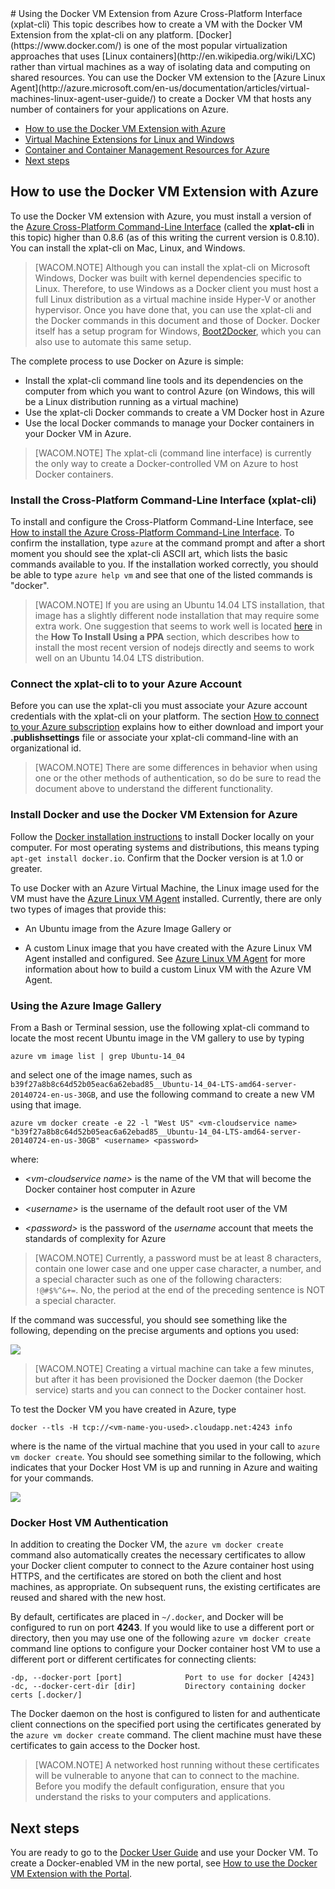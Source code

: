 <properties title="How to use the Docker VM Extension from Azure Cross-Platform Interface (xplat-cli)" pageTitle="Using the Docker VM Extension for Linux on Azure" description="Describes Docker and the Azure Virtual Machines extensions, and shows how to programmatically create Virtual Machines on Azure that are docker hosts from the command line using the azure-cli command interface." metaKeywords="linux, virtual machines, vm, azure, docker, linux containers,  lxc, virtualization" services="virtual-machines" solutions="dev-test" documentationCenter="virtual-machines" authors="rasquill" videoId="" scriptId="" manager="timlt" />

<tags ms.service="virtual-machines" ms.devlang="multiple" ms.topic="article" ms.tgt_pltfrm="vm-linux" ms.workload="infrastructure-services" ms.date="10/21/2014" ms.author="rasquill" />
# Using the Docker VM Extension from Azure Cross-Platform Interface (xplat-cli)
This topic describes how to create a VM with the Docker VM Extension from the xplat-cli on any platform. [Docker](https://www.docker.com/) is one of the most popular virtualization approaches that uses [Linux containers](http://en.wikipedia.org/wiki/LXC) rather than virtual machines as a way of isolating data and computing on shared resources. You can use the Docker VM extension to the [Azure Linux Agent](http://azure.microsoft.com/en-us/documentation/articles/virtual-machines-linux-agent-user-guide/) to create a Docker VM that hosts any number of containers for your applications on Azure.

+ [How to use the Docker VM Extension with Azure]
+ [Virtual Machine Extensions for Linux and Windows] 
+ [Container and Container Management Resources for Azure]
+ [Next steps]



## <a id='How to use the Docker VM Extension with Azure'>How to use the Docker VM Extension with Azure</a>
To use the Docker VM extension with Azure, you must install a version of the [Azure Cross-Platform Command-Line Interface](https://github.com/Azure/azure-sdk-tools-xplat) (called the **xplat-cli** in this topic) higher than 0.8.6 (as of this writing the current version is 0.8.10). You can install the xplat-cli on Mac, Linux, and Windows. 

> [WACOM.NOTE] Although you can install the xplat-cli on Microsoft Windows, Docker was built with kernel dependencies specific to Linux. Therefore, to use Windows as a Docker client you must host a full Linux distribution as a virtual machine inside Hyper-V or another hypervisor. Once you have done that, you can use the xplat-cli and the Docker commands in this document and those of Docker. Docker itself has a setup program for Windows, [Boot2Docker](https://docs.docker.com/installation/windows/), which you can also use to automate this same setup.

The complete process to use Docker on Azure is simple:

+ Install the xplat-cli command line tools and its dependencies on the computer from which you want to control Azure (on Windows, this will be a Linux distribution running as a virtual machine)
+ Use the xplat-cli Docker commands to create a VM Docker host in Azure
+ Use the local Docker commands to manage your Docker containers in your Docker VM in Azure.

> [WACOM.NOTE] The xplat-cli (command line interface) is currently the only way to create a Docker-controlled VM on Azure to host Docker containers. 

### Install the Cross-Platform Command-Line Interface (xplat-cli)
To install and configure the Cross-Platform Command-Line Interface, see [How to install the Azure Cross-Platform Command-Line Interface](http://azure.microsoft.com/en-us/documentation/articles/xplat-cli/#install). To confirm the installation, type `azure` at the command prompt and after a short moment you should see the xplat-cli ASCII art, which lists the basic commands available to you. If the installation worked correctly, you should be able to type `azure help vm` and see that one of the listed commands is "docker".

> [WACOM.NOTE] If you are using an Ubuntu 14.04 LTS installation, that image has a slightly different node installation that may require some extra work. One suggestion that seems to work well is located [here](https://www.digitalocean.com/community/tutorials/how-to-install-node-js-on-an-ubuntu-14-04-server) in the **How To Install Using a PPA** section, which describes how to install the most recent version of nodejs directly and seems to work well on an Ubuntu 14.04 LTS distribution. 

### Connect the xplat-cli to to your Azure Account
Before you can use the xplat-cli you must associate your Azure account credentials with the xplat-cli on your platform. The section [How to connect to your Azure subscription](http://azure.microsoft.com/en-us/documentation/articles/xplat-cli/#configure) explains how to either download and import your **.publishsettings** file or associate your xplat-cli command-line with an organizational id. 

> [WACOM.NOTE] There are some differences in behavior when using one or the other methods of authentication, so do be sure to read the document above to understand the different functionality. 

### Install Docker and use the Docker VM Extension for Azure
Follow the [Docker installation instructions](https://docs.docker.com/installation/#installation) to install Docker locally on your computer. For most operating systems and distributions, this means typing `apt-get install docker.io`. Confirm that the Docker version is at 1.0 or greater.

To use Docker with an Azure Virtual Machine, the Linux image used for the VM must have the [Azure Linux VM Agent](http://azure.microsoft.com/en-us/documentation/articles/virtual-machines-linux-agent-user-guide/) installed. Currently, there are only two types of images that provide this:

+ An Ubuntu image from the Azure Image Gallery or 

+ A custom Linux image that you have created with the Azure Linux VM Agent installed and configured. See [Azure Linux VM Agent](http://azure.microsoft.com/en-us/documentation/articles/virtual-machines-linux-agent-user-guide/) for more information about how to build a custom Linux VM with the Azure VM Agent.

### Using the Azure Image Gallery

From a Bash or Terminal session, use the following xplat-cli command to locate the most recent Ubuntu image in the VM gallery to use by typing

`azure vm image list | grep Ubuntu-14_04`

and select one of the image names, such as `b39f27a8b8c64d52b05eac6a62ebad85__Ubuntu-14_04-LTS-amd64-server-20140724-en-us-30GB`, and use the following command to create a new VM using that image. 

```
azure vm docker create -e 22 -l "West US" <vm-cloudservice name> "b39f27a8b8c64d52b05eac6a62ebad85__Ubuntu-14_04-LTS-amd64-server-20140724-en-us-30GB" <username> <password>
``` 

where:

+ *&lt;vm-cloudservice name&gt;* is the name of the VM that will become the Docker container host computer in Azure

+  *&lt;username&gt;* is the username of the default root user of the VM

+ *&lt;password&gt;* is the password of the *username* account that meets the standards of complexity for Azure 
 
> [WACOM.NOTE] Currently, a password must be at least 8 characters, contain one lower case and one upper case character, a number, and a special character such as one of the following characters: `!@#$%^&+=`. No, the period at the end of the preceding sentence is NOT a special character. 

If the command was successful, you should see something like the following, depending on the precise arguments and options you used:

![](./media/virtual-machines-docker/dockercreateresults.png)

> [WACOM.NOTE] Creating a virtual machine can take a few minutes, but after it has been provisioned the Docker daemon (the Docker service) starts and you can connect to the Docker container host.

To test the Docker VM you have created in Azure, type

`docker --tls -H tcp://<vm-name-you-used>.cloudapp.net:4243 info`

where *<vm-name-you-used>* is the name of the virtual machine that you used in your call to `azure vm docker create`. You should see something similar to the following, which indicates that your Docker Host VM is up and running in Azure and waiting for your commands.

![](./media/virtual-machines-docker/connectingtodockerhost.png)

### Docker Host VM Authentication
In addition to creating the Docker VM, the `azure vm docker create` command also automatically creates the necessary certificates to allow your Docker client computer to connect to the Azure container host using HTTPS, and the certificates are stored on both the client and host machines, as appropriate. On subsequent runs, the existing certificates are reused and shared with the new host.

By default, certificates are placed in `~/.docker`, and Docker will be configured to run on port **4243**. If you would like to use a different port or directory, then you may use one of the following `azure vm docker create` command line options to configure your Docker container host VM to use a different port or different certificates for connecting clients:

```
-dp, --docker-port [port]              Port to use for docker [4243]
-dc, --docker-cert-dir [dir]           Directory containing docker certs [.docker/]
```

The Docker daemon on the host is configured to listen for and authenticate client connections on the specified port using the certificates generated by the `azure vm docker create` command. The client machine must have these certificates to gain access to the Docker host. 

> [WACOM.NOTE] A networked host running without these certificates will be vulnerable to anyone that can to connect to the machine. Before you modify the default configuration, ensure that you understand the risks to your computers and applications.



<!--Every topic should have next steps and links to the next logical set of content to keep the customer engaged-->
## Next steps

You are ready to go to the [Docker User Guide] and use your Docker VM. To create a Docker-enabled VM in the new portal, see [How to use the Docker VM Extension with the Portal].

<!--Anchors-->
[Subheading 1]: #subheading-1
[Subheading 2]: #subheading-2
[Subheading 3]: #subheading-3
[Next steps]: #next-steps

[How to use the Docker VM Extension with Azure]: #How-to-use-the-Docker-VM-Extension-with-Azure
[Virtual Machine Extensions for Linux and Windows]: #Virtual-Machine-Extensions-For-Linux-and-Windows
[Container and Container Management Resources for Azure]: #Container-and-Container-Management-Resources-for-Azure

<!--Image references-->
[5]: ./media/markdown-template-for-new-articles/octocats.png
[6]: ./media/markdown-template-for-new-articles/pretty49.png
[7]: ./media/markdown-template-for-new-articles/channel-9.png


<!--Link references-->
[Link 1 to another azure.microsoft.com documentation topic]: ../virtual-machines-windows-tutorial/
[Link 2 to another azure.microsoft.com documentation topic]: ../web-sites-custom-domain-name/
[Link 3 to another azure.microsoft.com documentation topic]: ../storage-whatis-account/
[How to use the Docker VM Extension with the Portal]: http://azure.microsoft.com/en-us/documentation/articles/virtual-machines-docker-with-portal/

[Docker User Guide]: https://docs.docker.com/userguide/
